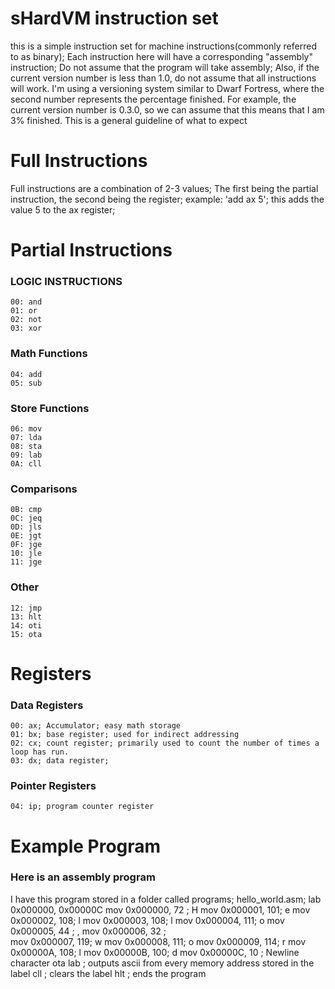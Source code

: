 # sHardVM instruction set
this is a simple instruction set for machine instructions(commonly referred to as binary); Each instruction here will have a corresponding "assembly" instruction; Do not assume that the program will take assembly; Also, if  the current version number is less than 1.0, do not assume that all instructions will work. I'm using a versioning system similar to Dwarf Fortress, where the second number represents the percentage finished. For example, the current version number is 0.3.0, so we can assume that this means that I am 3% finished. This is a general guideline of what to expect
# Full Instructions
Full instructions are a combination of 2-3 values; The first being the partial instruction, the second being the register; example: 'add ax 5'; this adds the value 5 to the ax register;  
# Partial Instructions
### LOGIC INSTRUCTIONS  
    00: and  
    01: or  
    02: not  
    03: xor  

### Math Functions
    04: add  
    05: sub  
### Store Functions
    06: mov  
    07: lda  
    08: sta
    09: lab
    0A: cll
### Comparisons
    0B: cmp  
    0C: jeq  
    0D: jls  
    0E: jgt  
    0F: jge  
    10: jle  
    11: jge  
### Other
    12: jmp
    13: hlt
    14: oti
    15: ota

# Registers
### Data Registers
    00: ax; Accumulator; easy math storage
    01: bx; base register; used for indirect addressing
    02: cx; count register; primarily used to count the number of times a loop has run.
    03: dx; data register; 
### Pointer Registers
    04: ip; program counter register
# Example Program
### Here is an assembly program
I have this program stored in a folder called programs; hello_world.asm;
    lab 0x000000, 0x00000C
    mov 0x000000, 72 ; H
    mov 0x000001, 101; e
    mov 0x000002, 108; l
    mov 0x000003, 108; l
    mov 0x000004, 111; o
    mov 0x000005, 44 ; ,
    mov 0x000006, 32 ;  
    mov 0x000007, 119; w
    mov 0x000008, 111; o
    mov 0x000009, 114; r
    mov 0x00000A, 108; l
    mov 0x00000B, 100; d
    mov 0x00000C, 10 ; Newline character
    ota lab ; outputs ascii from every memory address stored in the label
    cll ; clears the label
    hlt ; ends the program

